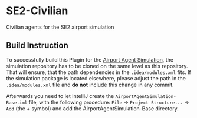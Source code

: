 # SE2-Civilian
Civilian agents for the SE2 airport simulation  

## Build Instruction  

To successfully build this Plugin for the [Airport Agent Simulation](https://github.com/Vincent200355/AirportAgentSimulation-Base), the simulation repository has to be cloned on the same level as this repository. That will ensure, that the path dependencies in the `.idea/modules.xml` fits. If the simulation package is located elsewhere, please adjust the path in the `.idea/modules.xml` file and **do not** include this change in any commit.  

Afterwards you need to let IntelliJ create the `AirportAgentSimulation-Base.iml` file, with the following procedure:
`File` &rarr; `Project Structure...` &rarr; `Add` (the + symbol) and add the AirportAgentSimulation-Base directory.

